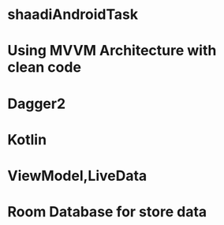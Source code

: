 # shaadiAndroidTask

# Using MVVM Architecture with clean code
# Dagger2
# Kotlin
# ViewModel,LiveData
# Room Database for store data
